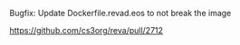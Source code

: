 Bugfix: Update Dockerfile.revad.eos to not break the image

https://github.com/cs3org/reva/pull/2712